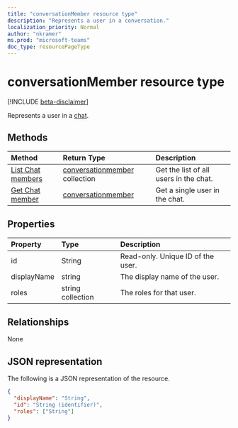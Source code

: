 ```yaml
---
title: "conversationMember resource type"
description: "Represents a user in a conversation."
localization_priority: Normal
author: "nkramer"
ms.prod: "microsoft-teams"
doc_type: resourcePageType
---
```


# conversationMember resource type

[!INCLUDE [beta-disclaimer](../../includes/beta-disclaimer.md)]

Represents a user in a [chat](chat.md).

## Methods

| Method       | Return Type  |Description|
|:---------------|:--------|:----------|
|[List Chat members](../api/conversationmember-list.md) | [conversationmember](conversationmember.md) collection | Get the list of all users in the chat.|
|[Get Chat member](../api/conversationmember-get.md) | [conversationmember](conversationmember.md) | Get a single user in the chat.|

## Properties

| Property	   | Type	|Description|
|:---------------|:--------|:----------|
|id|String| Read-only. Unique ID of the user.|
|displayName| string | The display name of the user. |
|roles| string collection | The roles for that user. |

## Relationships

None

## JSON representation

The following is a JSON representation of the resource.

<!-- {
  "blockType": "resource",
  "optionalProperties": [

  ],
  "@odata.type": "microsoft.graph.conversationMember",
  "baseType": "",
  "keyProperty": "id"
}-->

```json
{
  "displayName": "String",
  "id": "String (identifier)",
  "roles": ["String"]
}
```

<!-- uuid: 16cd6b66-4b1a-43a1-adaf-3a886856ed98
2019-02-04 14:57:30 UTC -->
<!-- {
  "type": "#page.annotation",
  "description": "conversationMember resource",
  "keywords": "",
  "section": "documentation",
  "tocPath": ""
}-->